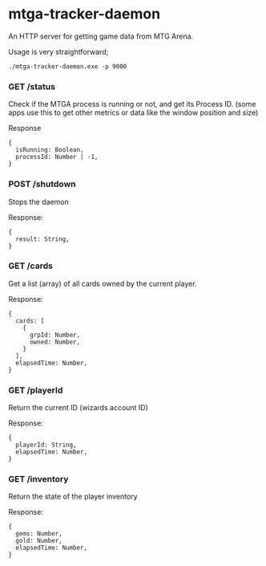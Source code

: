 # mtga-tracker-daemon

An HTTP server for getting game data from MTG Arena.

Usage is very straightforward;

`./mtga-tracker-daemon.exe -p 9000`

### GET /status
Check if the MTGA process is running or not, and get its Process ID. (some apps use this to get other metrics or data like the window position and size)

Response
```
{
  isRunning: Boolean,
  processId: Number | -1,
}
```

### POST /shutdown
Stops the daemon

Response:
```
{
  result: String,
}
```

### GET /cards
Get a list (array) of all cards owned by the current player.

Response:
```
{
  cards: [
    {
      grpId: Number,
      owned: Number,
    }
  ],
  elapsedTime: Number,
}
```

### GET /playerId
Return the current ID (wizards account ID)

Response:
```
{
  playerId: String,
  elapsedTime: Number,
}
```

### GET /inventory
Return the state of the player inventory

Response:
```
{
  gems: Number,
  gold: Number,
  elapsedTime: Number,
}
```

